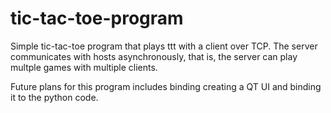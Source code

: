 # tic-tac-toe-program

Simple tic-tac-toe program that plays ttt with a client over TCP. The server communicates with hosts asynchronously, that is, the server can play multple games with multiple clients.

Future plans for this program includes binding creating a QT UI and binding it to the python code.
